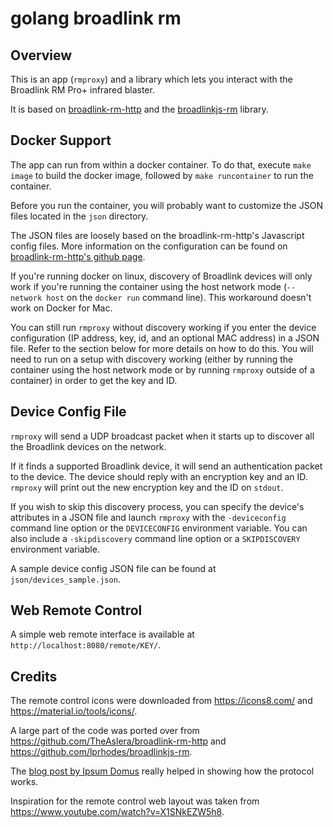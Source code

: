 # golang broadlink rm

## Overview

This is an app (`rmproxy`) and a library which lets you interact with the Broadlink RM Pro+ infrared blaster.

It is based on [broadlink-rm-http](https://github.com/TheAslera/broadlink-rm-http) and the [broadlinkjs-rm](https://github.com/lprhodes/broadlinkjs-rm) library.

## Docker Support

The app can run from within a docker container. To do that, execute `make image` to build the docker image, followed by `make runcontainer` to run the container.

Before you run the container, you will probably want to customize the JSON files located in the `json` directory.

The JSON files are loosely based on the broadlink-rm-http's Javascript config files. More information on the configuration can be found on [broadlink-rm-http's github page](https://github.com/TheAslera/broadlink-rm-http).

If you're running docker on linux, discovery of Broadlink devices will only work if you're running the container using the host network mode (`--network host` on the `docker run` command line). This workaround doesn't work on Docker for Mac.

You can still run `rmproxy` without discovery working if you enter the device configuration (IP address, key, id, and an optional MAC address) in a JSON file. Refer to the section below for more details on how to do this. You will need to run on a setup with discovery working (either by running the container using the host network mode or by running `rmproxy` outside of a container) in order to get the key and ID.

## Device Config File

`rmproxy` will send a UDP broadcast packet when it starts up to discover all the Broadlink devices on the network.

If it finds a supported Broadlink device, it will send an authentication packet to the device. The device should reply with an encryption key and an ID. `rmproxy` will print out the new encryption key and the ID on `stdout`.

If you wish to skip this discovery process, you can specify the device's attributes in a JSON file and launch `rmproxy` with the `-deviceconfig` command line option or the `DEVICECONFIG` environment variable. You can also include a `-skipdiscovery` command line option or a `SKIPDISCOVERY` environment variable.

A sample device config JSON file can be found at `json/devices_sample.json`.

## Web Remote Control

A simple web remote interface is available at `http://localhost:8080/remote/KEY/`.

## Credits

The remote control icons were downloaded from <https://icons8.com/> and <https://material.io/tools/icons/>.

A large part of the code was ported over from <https://github.com/TheAslera/broadlink-rm-http> and <https://github.com/lprhodes/broadlinkjs-rm>.

The [blog post by Ipsum Domus](https://blog.ipsumdomus.com/broadlink-smart-home-devices-complete-protocol-hack-bc0b4b397af1) really helped in showing how the protocol works.

Inspiration for the remote control web layout was taken from <https://www.youtube.com/watch?v=X1SNkEZW5h8>.